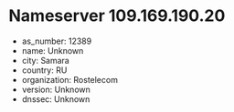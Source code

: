 # Nameserver 109.169.190.20

* as_number: 12389
* name: Unknown
* city: Samara
* country: RU
* organization: Rostelecom
* version: Unknown
* dnssec: Unknown
